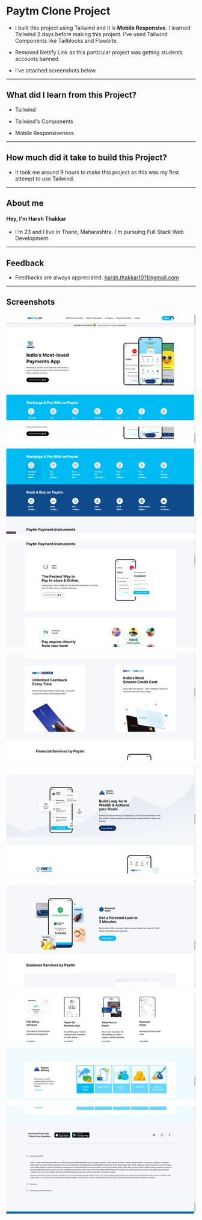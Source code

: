 # Paytm Clone Project

- I built this project using Tailwind and it is **Mobile Responsive**. I learned Tailwind 2 days before making this project. I've used Tailwind Components like Tailblocks and Flowbite.

- Removed Netlify Link as this particular project was getting students accounts banned.

- I've attached screenshots below.

---

## What did I learn from this Project?

- Tailwind

- Tailwind's Components

- Mobile Responsiveness

---

## How much did it take to build this Project?

- It took me around 9 hours to make this project as this was my first attempt to use Tailwind.

---

## **About me**

#### **Hey, I'm Harsh Thakkar**

- I'm 23 and I live in Thane, Maharashtra. I'm pursuing Full Stack Web Development.

---

## **Feedback**

- Feedbacks are always appreciated. harsh.thakkar1011@gmail.com

---

## **Screenshots**

![Alt](/images/screenshots/Desktop%20Screenshot%202022.12.11%20-%2010.26.22.64.png)

![Alt](images/screenshots/Desktop%20Screenshot%202022.12.11%20-%2010.26.31.42.png)

![Alt](/images/screenshots/Desktop%20Screenshot%202022.12.11%20-%2010.26.39.35.png)

![Alt](/images/screenshots/Desktop%20Screenshot%202022.12.11%20-%2010.26.46.41.png)

![Alt](/images/screenshots/Desktop%20Screenshot%202022.12.11%20-%2010.26.53.72.png)

![Alt](/images/screenshots/Desktop%20Screenshot%202022.12.11%20-%2010.27.02.33.png)

![Alt](/images/screenshots/Desktop%20Screenshot%202022.12.11%20-%2010.27.09.80.png)

![Alt](images/screenshots/Desktop%20Screenshot%202022.12.11%20-%2010.27.17.69.png)
